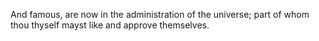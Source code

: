 And famous, are now in the administration of the universe; part of whom thou thyself mayst like and approve themselves.
